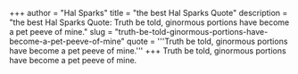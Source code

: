+++
author = "Hal Sparks"
title = "the best Hal Sparks Quote"
description = "the best Hal Sparks Quote: Truth be told, ginormous portions have become a pet peeve of mine."
slug = "truth-be-told-ginormous-portions-have-become-a-pet-peeve-of-mine"
quote = '''Truth be told, ginormous portions have become a pet peeve of mine.'''
+++
Truth be told, ginormous portions have become a pet peeve of mine.
